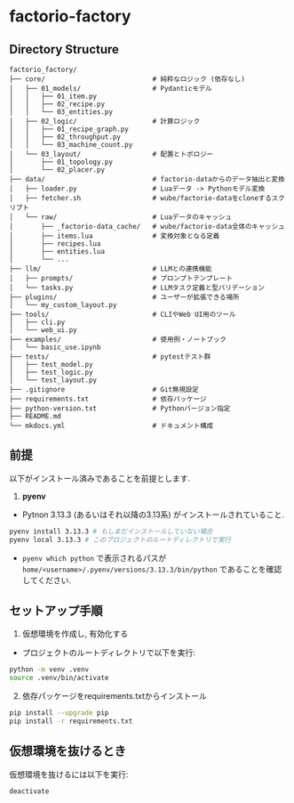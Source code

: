 # factorio-factory

## Directory Structure

```
factorio_factory/
├── core/                           # 純粋なロジック (依存なし)
│   ├── 01_models/                  # Pydanticモデル
│   │   ├── 01_item.py
│   │   ├── 02_recipe.py
│   │   └── 03_entities.py
│   ├── 02_logic/                   # 計算ロジック
│   │   ├── 01_recipe_graph.py
│   │   ├── 02_throughput.py
│   │   └── 03_machine_count.py
│   └── 03_layout/                  # 配置とトポロジー
│       ├── 01_topology.py
│       └── 02_placer.py
├── data/                           # factorio-dataからのデータ抽出と変換
│   ├── loader.py                   # Luaデータ -> Pythonモデル変換
│   ├── fetcher.sh                  # wube/factorio-dataをcloneするスクリプト
│   └── raw/                        # Luaデータのキャッシュ
│       ├── _factorio-data_cache/   # wube/factorio-data全体のキャッシュ
│       ├── items.lua               # 変換対象となる定義
│       ├── recipes.lua
│       ├── entities.lua
│       └── ...
├── llm/                            # LLMとの連携機能
│   ├── prompts/                    # プロンプトテンプレート
│   └── tasks.py                    # LLMタスク定義と型バリデーション
├── plugins/                        # ユーザーが拡張できる場所
│   └── my_custom_layout.py
├── tools/                          # CLIやWeb UI用のツール
│   ├── cli.py
│   └── web_ui.py
├── examples/                       # 使用例・ノートブック
│   └── basic_use.ipynb
├── tests/                          # pytestテスト群
│   ├── test_model.py
│   ├── test_logic.py
│   └── test_layout.py
├── .gitignore                      # Git無視設定
├── requirements.txt                # 依存パッケージ
├── python-version.txt              # Pythonバージョン指定
├── README.md
└── mkdocs.yml                      # ドキュメント構成
```

## 前提
以下がインストール済みであることを前提とします.
1. **pyenv**
  - Pytnon 3.13.3 (あるいはそれ以降の3.13系) がインストールされていること.
  ```sh
  pyenv install 3.13.3 # もしまだインストールしていない場合
  pyenv local 3.13.3 # このプロジェクトのルートディレクトリで実行
  ```
  - `pyenv which python` で表示されるパスが `home/<username>/.pyenv/versions/3.13.3/bin/python` であることを確認してください.

## セットアップ手順
1. 仮想環境を作成し, 有効化する
  - プロジェクトのルートディレクトリで以下を実行:
  ```bash
  python -m venv .venv
  source .venv/bin/activate
  ```

2. 依存パッケージをrequirements.txtからインストール
  ```sh
  pip install --upgrade pip
  pip install -r requirements.txt
  ```
  
## 仮想環境を抜けるとき
仮想環境を抜けるには以下を実行:
```bash
deactivate
```
